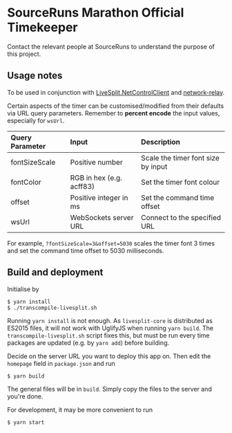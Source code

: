 # SourceRuns Marathon Official Timekeeper

Contact the relevant people at SourceRuns to understand the purpose of this project.

## Usage notes

To be used in conjunction with [LiveSplit.NetControlClient](https://github.com/YaLTeR/LiveSplit.NetControlClient) and [network-relay](https://github.com/YaLTeR/network-relay).

Certain aspects of the timer can be customised/modified from their defaults via URL query parameters. Remember to **percent encode** the input values, especially for ``wsUrl``.

| Query Parameter   | Input                        |  Description                              |
|:----------------- |:---------------------------- |:----------------------------------------- |
| fontSizeScale     | Positive number              | Scale the timer font size by input        |
| fontColor         | RGB in hex (e.g. acff83)     | Set the timer font colour                 |
| offset            | Positive integer in ms       | Set the command time offset               |
| wsUrl             | WebSockets server URL        | Connect to the specified URL              |

For example, ``?fontSizeScale=3&offset=5030`` scales the timer font 3 times and set the command time offset to 5030 milliseconds.

## Build and deployment

Initialise by

    $ yarn install
    $ ./transcompile-livesplit.sh

Running ``yarn install`` is not enough. As ``livesplit-core`` is distributed as ES2015 files, it will not work with UglifyJS when running ``yarn build``. The ``transcompile-livesplit.sh`` script fixes this, but must be run every time packages are updated (e.g. by ``yarn add``) before building.

Decide on the server URL you want to deploy this app on. Then edit the ``homepage`` field in ``package.json`` and run

    $ yarn build

The general files will be in ``build``. Simply copy the files to the server and you're done.

For development, it may be more convenient to run

    $ yarn start
